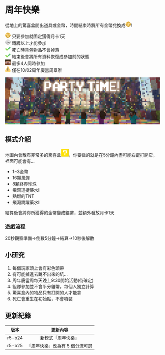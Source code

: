 # 周年快樂

從地上的驚喜盒開出道具或金幣，時間結束時將所有金幣兌換成<img src="https://github.com/CatBudMC/ResourcePack/blob/master/assets/minecraft/textures/emoji/currency.png?raw=true" width="18" height="18"/>!

<img src="https://github.com/CatBudMC/ResourcePack/blob/master/assets/minecraft/textures/emoji/currency.png?raw=true" width="18" height="18"/> 只要參加就固定獲得月卡1天  
<img src="https://github.com/CatBudMC/ResourcePack/blob/master/assets/minecraft/textures/item/menu/rank/iron_rank.png?raw=true" width="18" height="18"/> 鐵牌以上才能參加  
<img src="https://github.com/CatBudMC/ResourcePack/blob/master/assets/minecraft/textures/emoji/check.png?raw=true" width="18" height="18"/> 死亡時背包物品不會掉落  
<img src="https://github.com/CatBudMC/ResourcePack/blob/master/assets/minecraft/textures/emoji/check.png?raw=true" width="18" height="18"/> 結束後會將所有資料恢復成參加前的狀態  
<img src="https://github.com/CatBudMC/ResourcePack/blob/master/assets/minecraft/textures/emoji/mob/steve.png?raw=true" width="18" height="18"/> 最多4人同時參加  
<img src="https://github.com/CatBudMC/ResourcePack/blob/master/assets/minecraft/textures/emoji/warning.png?raw=true" width="18" height="18"/> 僅在10/02周年慶當周舉辦  

<img src="./mode_picture/happy_anniversary.png" width="558" height="153"/>

## 模式介紹

地圖內會散布非常多的驚喜盒<img src="https://github.com/CatBudMC/ResourcePack/blob/master/assets/minecraft/textures/block/custom/surprise_box.png?raw=true" width="25" height="25"/>，你要做的就是在5分鐘內盡可能右鍵打開它，裡面可能會有...

- 1~3金幣
- 16顆風彈
- 8顆終界珍珠
- 飛濺迅捷藥水II
- 點燃的TNT
- 飛濺跳躍藥水II

結算後會將你所獲得的金幣變成貓幣，並額外發放月卡1天

### 遊戲流程

20秒觀察準備->倒數5分鐘->結算->10秒後解散

## 小研究

1. 每個玩家頭上會有彩色頭帶
2. 有可能掉進去跳不出來的坑...
3. 周年慶當周每天晚上9:30開始活動(待確定)
4. 組隊參加並不會平分貓幣，每個人獨立計算
5. 驚喜盒內的物品只有打開的人才能拿
6. 死亡會重生在初始點，不會噴裝

## 更新紀錄

|版本|更新內容|
|:---:|:---:|
|r5-b24|新模式「周年快樂」|
|r5-b25|「周年快樂」改為有 5 個分流可選|
<!-- markdownlint-disable-file MD033 MD045 -->  
